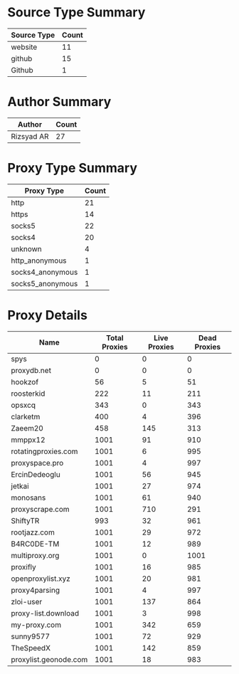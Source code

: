# Source Type Summary

| Source Type | Count |
|-------------|-------|
| website | 11 |
| github | 15 |
| Github | 1 |


# Author Summary

| Author | Count |
|--------|-------|
| Rizsyad AR | 27 |


# Proxy Type Summary

| Proxy Type | Count |
|------------|-------|
| http | 21 |
| https | 14 |
| socks5 | 22 |
| socks4 | 20 |
| unknown | 4 |
| http_anonymous | 1 |
| socks4_anonymous | 1 |
| socks5_anonymous | 1 |


# Proxy Details

| Name | Total Proxies | Live Proxies | Dead Proxies |
|------|---------------|--------------|---------------|
| spys | 0 | 0 | 0 |
| proxydb.net | 0 | 0 | 0 |
| hookzof | 56 | 5 | 51 |
| roosterkid | 222 | 11 | 211 |
| opsxcq | 343 | 0 | 343 |
| clarketm | 400 | 4 | 396 |
| Zaeem20 | 458 | 145 | 313 |
| mmppx12 | 1001 | 91 | 910 |
| rotatingproxies.com | 1001 | 6 | 995 |
| proxyspace.pro | 1001 | 4 | 997 |
| ErcinDedeoglu | 1001 | 56 | 945 |
| jetkai | 1001 | 27 | 974 |
| monosans | 1001 | 61 | 940 |
| proxyscrape.com | 1001 | 710 | 291 |
| ShiftyTR | 993 | 32 | 961 |
| rootjazz.com | 1001 | 29 | 972 |
| B4RC0DE-TM | 1001 | 12 | 989 |
| multiproxy.org | 1001 | 0 | 1001 |
| proxifly | 1001 | 16 | 985 |
| openproxylist.xyz | 1001 | 20 | 981 |
| proxy4parsing | 1001 | 4 | 997 |
| zloi-user | 1001 | 137 | 864 |
| proxy-list.download | 1001 | 3 | 998 |
| my-proxy.com | 1001 | 342 | 659 |
| sunny9577 | 1001 | 72 | 929 |
| TheSpeedX | 1001 | 142 | 859 |
| proxylist.geonode.com | 1001 | 18 | 983 |
